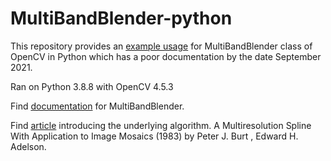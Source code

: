 # MultiBandBlender-python
This repository provides an [example usage](MultiBandBlending-python-example.ipynb) for MultiBandBlender class of OpenCV in Python which has a poor documentation by the date September 2021.

Ran on Python 3.8.8 with OpenCV 4.5.3

Find [documentation](https://docs.opencv.org/3.4.15/d5/d4b/classcv_1_1detail_1_1MultiBandBlender.html) for MultiBandBlender.

Find [article](http://citeseerx.ist.psu.edu/viewdoc/summary?doi=10.1.1.56.690) introducing the underlying algorithm. A Multiresolution Spline With Application to Image Mosaics (1983) by Peter J. Burt , Edward H. Adelson.
